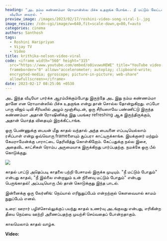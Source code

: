 ```yaml
---
heading: "அட நம்ம கண்ணம்மா ரொமான்ஸ்ல பிச்சு உதறாங்க போங்க.. நீ மட்டும் லேட்டஸ்ட்
  வீடியோ வைரல். "
preview_image: /images/2023/02/17/roshini-video-song-viral-1-.jpg
image_resize: /cdn-cgi/image/w=640,fit=scale-down,q=80,f=auto
categories: cinema
authors: Santhosh
tags:
  - Roshini Haripriyan
  - Vijay TV
  - Video
title: krithika-nelson-video-viral
code: <iframe width="560" height="315"
  src="https://www.youtube.com/embed/o0ivuwuHEWE" title="YouTube video player"
  frameborder="0" allow="accelerometer; autoplay; clipboard-write;
  encrypted-media; gyroscope; picture-in-picture; web-share"
  allowfullscreen></iframe>
date: 2023-02-17 08:25:06 +0530
---
```

அட இந்த வீடியோ பார்க்க ஆரம்பிக்கும்போது இருந்தே அட இது நம்ம கண்ணம்மா தானே என ரொமான்ஸில் பிச்சு உதறாங்க என்று தான் சொல்ல தோன்றுகிறது. எப்போ பாரு விஜய் டிவி சீரியலில் அழும் மூஞ்சியுடன், ஒரு சீரியஸாவே பண்ணிட்டு இருந்த கண்ணம்மா அதான் ரோஷினிக்கு இது பயங்கர refreshing ஆக இருந்திருக்கும், அதான் மொத்த விதையும் இறக்கிட்டாங்க.

ஒரு பெண்ணுக்கு பையன் மீது காதல் வந்தால் அந்த பையனை எப்படியெல்லாம் ரசிப்பாள் என்று ஒவ்வொரு frameளையும் சூப்பரா காட்டிருக்காங்க. இயக்குனர் மற்றும் கேமராமேன்க்கு பாராட்டை தெரிவித்து கொள்கிறோம். கேட்பதுக்கு நல்ல இசை, அதைவிட காட்சிகள் ரொம்ப அருமையாக இருக்கிறது பார்ப்பதற்கு. நமக்கே ஒரு பீல் கொடுக்குது.

![](/images/2023/02/17/roshini-video-song-viral-2-.jpg)

காதல் பாட்டு அதெப்படி காதலை பற்றி பேசாமல் இருக்க முடியும். "நீ மட்டும் போதும்" என்பது 
காதல்,
"நீ இல்லை என்றாலும்
உன் நினைவு மட்டும் போதும்" என்பது
பெருங்காதல்! 
அப்படியொரு பீல் தான் கொடுக்குது இந்த பாடல். 

இன்னைக்கு ஒரு லேர்னிங்:
நெய்யால் எரிநுதுப்பேம் என்றற்றால் கெளவையால் 
 காமம் நுதுப்பேம் எனல்.

உரை:
ஊரார் பழிச்சொல்லுக்குப் பயந்து காதல் உணர்வு அடங்குவது என்பது, எரிகின்ற தீயை நெய்யை ஊற்றி அணைப்பதற்கு முயற்சி செய்வதைப் போன்றதாகும்.

காலமெலாம் காதல் வாழ்க.

**V﻿ideo:**